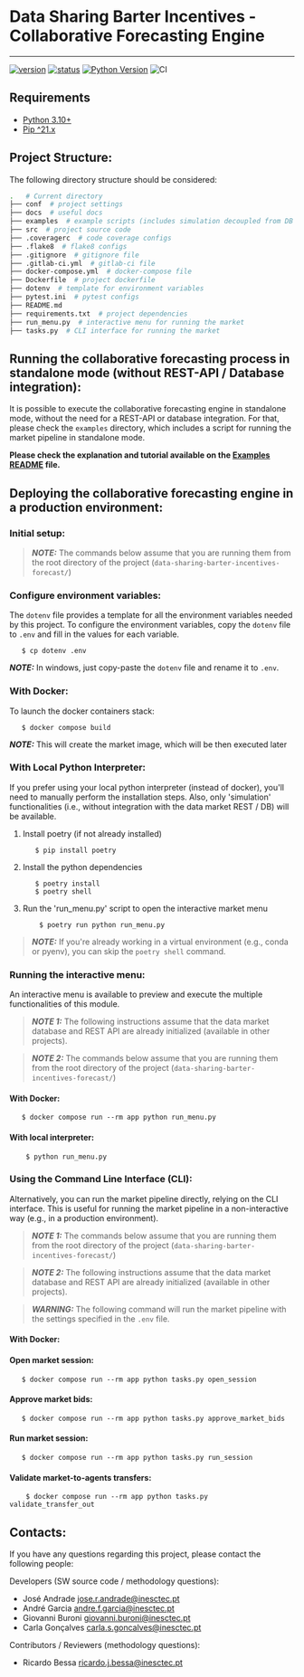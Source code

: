 # Data Sharing Barter Incentives - Collaborative Forecasting Engine

-----------------------------------------------------

[![version](https://img.shields.io/badge/version-0.0.1-blue.svg)]()
[![status](https://img.shields.io/badge/status-development-yellow.svg)]()
[![Python Version](https://img.shields.io/badge/python-3.12-blue.svg)](https://www.python.org/downloads/release/python-360/)
![CI](https://github.com/CPES-Power-and-Energy-Systems/data-sharing-barter-incentives-forecast/actions/workflows/main.yml/badge.svg)

## Requirements

* [Python 3.10+](https://www.python.org/downloads/)
* [Pip ^21.x](https://pypi.org/project/pip/)

## Project Structure:

The following directory structure should be considered:

``` bash
.   # Current directory
├── conf  # project settings
├── docs  # useful docs
├── examples  # example scripts (includes simulation decoupled from DB + REST)
├── src  # project source code
├── .coveragerc  # code coverage configs
├── .flake8  # flake8 configs
├── .gitignore  # gitignore file
├── .gitlab-ci.yml  # gitlab-ci file
├── docker-compose.yml  # docker-compose file
├── Dockerfile  # project dockerfile
├── dotenv  # template for environment variables
├── pytest.ini  # pytest configs
├── README.md
├── requirements.txt  # project dependencies
├── run_menu.py  # interactive menu for running the market
├── tasks.py  # CLI interface for running the market
```

## Running the collaborative forecasting process in standalone mode (without REST-API / Database integration):

It is possible to execute the collaborative forecasting engine in standalone mode, without the need for a REST-API or database integration.
For that, please check the `examples` directory, which includes a script for running the market pipeline in standalone mode.

**Please check the explanation and tutorial available on the [Examples README](examples/simulator_no_api/README.md) file.**


## Deploying the collaborative forecasting engine in a production environment:

### Initial setup:

> **_NOTE:_**  The commands below assume that you are running them from the root directory of the project (`data-sharing-barter-incentives-forecast/`)


### Configure environment variables:

The `dotenv` file provides a template for all the environment variables needed by this project. 
To configure the environment variables, copy the `dotenv` file to `.env` and fill in the values for each variable.

```shell
   $ cp dotenv .env
```

**_NOTE:_** In windows, just copy-paste the `dotenv` file and rename it to `.env`.


### With Docker:

To launch the docker containers stack:

```shell
   $ docker compose build
```

**_NOTE:_**  This will create the market image, which will be then executed later


### With Local Python Interpreter:

If you prefer using your local python interpreter (instead of docker), you'll need to manually perform the installation steps.
Also, only 'simulation' functionalities (i.e., without integration with the data market REST / DB) will be available.

1. Install poetry (if not already installed)

   ```shell
      $ pip install poetry   
    ```
   
2. Install the python dependencies
   ```shell
      $ poetry install
      $ poetry shell
   ```

3. Run the 'run_menu.py' script to open the interactive market menu
    ```shell
        $ poetry run python run_menu.py
    ```
   
> **_NOTE:_** If you're already working in a virtual environment (e.g., conda or pyenv), you can skip the `poetry shell` command. 


### Running the interactive menu:

An interactive menu is available to preview and execute the multiple functionalities of this module.

> **_NOTE 1:_**  The following instructions assume that the data market database and REST API are already initialized (available in other projects).

> **_NOTE 2:_**  The commands below assume that you are running them from the root directory of the project (`data-sharing-barter-incentives-forecast/`)

#### With Docker:

```shell
   $ docker compose run --rm app python run_menu.py
```

#### With local interpreter:
    
```shell
    $ python run_menu.py
  ```

### Using the Command Line Interface (CLI):

Alternatively, you can run the market pipeline directly, relying on the CLI interface. 
This is useful for running the market pipeline in a non-interactive way (e.g., in a production environment).

> **_NOTE 1:_**  The commands below assume that you are running them from the root directory of the project (`data-sharing-barter-incentives-forecast/`)

> **_NOTE 2:_**  The following instructions assume that the data market database and REST API are already initialized (available in other projects).

> **_WARNING:_**  The following command will run the market pipeline with the settings specified in the `.env` file.

#### With Docker:

#### Open market session:

```shell
   $ docker compose run --rm app python tasks.py open_session
```

#### Approve market bids:

```shell
   $ docker compose run --rm app python tasks.py approve_market_bids
```

#### Run market session:

 ```shell
    $ docker compose run --rm app python tasks.py run_session
 ```

#### Validate market-to-agents transfers:

```shell
    $ docker compose run --rm app python tasks.py validate_transfer_out
 ```


## Contacts:

If you have any questions regarding this project, please contact the following people:

Developers (SW source code / methodology questions):
  - José Andrade <jose.r.andrade@inesctec.pt>
  - André Garcia <andre.f.garcia@inesctec.pt>
  - Giovanni Buroni <giovanni.buroni@inesctec.pt>
  - Carla Gonçalves <carla.s.goncalves@inesctec.pt>

Contributors / Reviewers (methodology questions):
  - Ricardo Bessa <ricardo.j.bessa@inesctec.pt>
